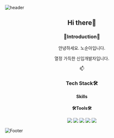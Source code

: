 <!--
**SoonAh-Noh/SoonAh-Noh** is a ✨ _special_ ✨ repository because its `README.md` (this file) appears on your GitHub profile.

Here are some ideas to get you started:

- 🔭 I’m currently working on ...
- 🌱 I’m currently learning ...
- 👯 I’m looking to collaborate on ...
- 🤔 I’m looking for help with ...
- 💬 Ask me about ...
- 📫 How to reach me: ...
- 😄 Pronouns: ...
- ⚡ Fun fact: ...
-->


![header](https://capsule-render.vercel.app/api?type=Slice&reversal=true&color=timeAuto&height=300&section=header&text=SoonAh-Noh&animation=fadeIn&fontSize=90&rotate=-20)

<div align=center>
  <h2>Hi there👋</h2>

  <h3>🙌Introduction🙌</h3>
    <p>안녕하세요. 노순아입니다.</p>
    <p>열정 가득한 신입개발자입니다.</p>
    <p>📫 
  <h3>Tech Stack🛠️</h3>
  <h4>Skills</h4>
  <h4>🛠️Tools🛠️</h4>
<!--   <img src="https://img.shields.io/badge/아이콘이름-추천 색상?style=for-the-badge&logo=아이콘 이름&logoColor=white"> -->
  <img src="https://img.shields.io/badge/HTML5-E34F26?style=for-the-badge&logo=HTML5&logoColor=E34F26">
  <img src="https://img.shields.io/badge/CSS3-1572B6?style=for-the-badge&logo=CSS3&logoColor=1572B6">
  <img src="https://img.shields.io/badge/JavaScript-F7DF1E?style=for-the-badge&logo=JavaScript&logoColor=F7DF1E">
    <img src="https://img.shields.io/badge/jQuery-0769AD?style=for-the-badge&logo=jQuery&logoColor=0769AD">
  <img src="https://img.shields.io/badge/React-61DAFB?style=for-the-badge&logo=React&logoColor=61DAFB">
  
  

</div>


![Footer](https://capsule-render.vercel.app/api?type=Slice&color=timeAuto&height=300&section=footer)

